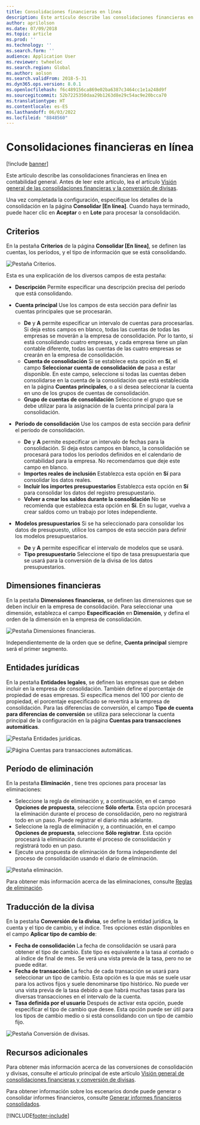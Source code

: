 ```yaml
---
title: Consolidaciones financieras en línea
description: Este artículo describe las consolidaciones financieras en línea en contabilidad general.
author: aprilolson
ms.date: 07/09/2018
ms.topic: article
ms.prod: ''
ms.technology: ''
ms.search.form: ''
audience: Application User
ms.reviewer: twheeloc
ms.search.region: Global
ms.author: aolson
ms.search.validFrom: 2018-5-31
ms.dyn365.ops.version: 8.0.1
ms.openlocfilehash: f6c489156ca869e02ba6387c3464cc1e1a248d9f
ms.sourcegitcommit: 52b7225350daa29b1263d8e29c54ac9e20bcca70
ms.translationtype: HT
ms.contentlocale: es-ES
ms.lasthandoff: 06/03/2022
ms.locfileid: "8848560"
---
```

# <a name="online-financial-consolidations"></a>Consolidaciones financieras en línea

[!include [banner](../includes/banner.md)]

Este artículo describe las consolidaciones financieras en línea en contabilidad general. Antes de leer este artículo, lea el artículo [Visión general de las consolidaciones financieras y la conversión de divisas](financial-consolidations-currency-translation.md).

Una vez completada la configuración, especifique los detalles de la consolidación en la página **Consolidar [En línea]**. Cuando haya terminado, puede hacer clic en **Aceptar** o en **Lote** para procesar la consolidación.

## <a name="criteria"></a>Criterios
En la pestaña **Criterios** de la página **Consolidar [En línea]**, se definen las cuentas, los períodos, y el tipo de información que se está consolidando.

![Pestaña Criterios.](./media/criteria-consolidate-online.png "Pestaña Criterios")

Esta es una explicación de los diversos campos de esta pestaña:

- **Descripción** Permite especificar una descripción precisa del período que está consolidando.
- **Cuenta principal** Use los campos de esta sección para definir las cuentas principales que se procesarán.

    - **De** y **A** permite especificar un intervalo de cuentas para procesarlas. Si deja estos campos en blanco, todas las cuentas de todas las empresas se moverán a la empresa de consolidación. Por lo tanto, si está consolidando cuatro empresas, y cada empresa tiene un plan contable diferente, todas las cuentas de las cuatro empresas se crearán en la empresa de consolidación.
    - **Cuenta de consolidación** Si se establece esta opción en **Sí**, el campo **Seleccionar cuenta de consolidación de** pasa a estar disponible. En este campo, seleccione si todas las cuentas deben consolidarse en la cuenta de la consolidación que está establecida en la página **Cuentas principales**, o a si desea seleccionar la cuenta en uno de los grupos de cuentas de consolidación.
    - **Grupo de cuentas de consolidación** Seleccione el grupo que se debe utilizar para la asignación de la cuenta principal para la consolidación.

- **Período de consolidación** Use los campos de esta sección para definir el período de consolidación.

    - **De** y **A** permite especificar un intervalo de fechas para la consolidación. Si deja estos campos en blanco, la consolidación se procesará para todos los períodos definidos en el calendario de contabilidad para la empresa. No recomendamos que deje este campo en blanco.
    - **Importes reales de inclusión** Establezca esta opción en **Sí** para consolidar los datos reales.
    - **Incluir los importes presupuestarios** Establezca esta opción en **Sí** para consolidar los datos del registro presupuestario.
    - **Volver a crear los saldos durante la consolidación** No se recomienda que establezca esta opción en **Sí**. En su lugar, vuelva a crear saldos como un trabajo por lotes independiente.

- **Modelos presupuestarios** Si se ha seleccionado para consolidar los datos de presupuesto, utilice los campos de esta sección para definir los modelos presupuestarios.

    - **De** y **A** permite especificar el intervalo de modelos que se usará.
    - **Tipo presupuestario** Seleccione el tipo de tasa presupuestaria que se usará para la conversión de la divisa de los datos presupuestarios.

## <a name="financial-dimensions"></a>Dimensiones financieras
En la pestaña **Dimensiones financieras**, se definen las dimensiones que se deben incluir en la empresa de consolidación. Para seleccionar una dimensión, establezca el campo **Especificación** en **Dimensión**, y defina el orden de la dimensión en la empresa de consolidación.

![Pestaña Dimensiones financieras.](./media/financial-dimensions-cons.png "Pestaña Dimensiones financieras")

Independientemente de la orden que se define, **Cuenta principal** siempre será el primer segmento.

## <a name="legal-entities"></a>Entidades jurídicas
En la pestaña **Entidades legales**, se definen las empresas que se deben incluir en la empresa de consolidación. También define el porcentaje de propiedad de esas empresas. Si especifica menos del 100 por ciento de propiedad, el porcentaje especificado se revertirá a la empresa de consolidación. Para las diferencias de conversión, el campo **Tipo de cuenta para diferencias de conversión** se utiliza para seleccionar la cuenta principal de la configuración en la página **Cuentas para transacciones automáticas**.

![Pestaña Entidades jurídicas.](./media/legal-entities-cons.png "Pestaña Entidades jurídicas")

![Página Cuentas para transacciones automáticas.](./media/accounts-for-automatic-cons.png "Página Cuentas para transacciones automáticas")

## <a name="elimination"></a>Período de eliminación
En la pestaña **Eliminación** , tiene tres opciones para procesar las eliminaciones:

- Seleccione la regla de eliminación y, a continuación, en el campo **Opciones de propuesta**, seleccione **Sólo oferta**. Esta opción procesará la eliminación durante el proceso de consolidación, pero no registrará todo en un paso. Puede registrar el diario más adelante.
- Seleccione la regla de eliminación y, a continuación, en el campo **Opciones de propuesta**, seleccione **Sólo registrar**. Esta opción procesará la eliminación durante el proceso de consolidación y registrará todo en un paso.
- Ejecute una propuesta de eliminación de forma independiente del proceso de consolidación usando el diario de eliminación.

![Pestaña eliminación.](./media/elimination-cons-onl.png "Pestaña eliminación")

Para obtener más información acerca de las eliminaciones, consulte [Reglas de eliminación](./elimination-rules.md).

## <a name="currency-translation"></a>Traducción de la divisa
En la pestaña **Conversión de la divisa**, se define la entidad jurídica, la cuenta y el tipo de cambio, y el índice. Tres opciones están disponibles en el campo **Aplicar tipo de cambio de**:

- **Fecha de consolidación** La fecha de consolidación se usará para obtener el tipo de cambio. Este tipo es equivalente a la tasa al contado o al índice de final de mes. Se verá una vista previa de la tasa, pero no se puede editar.
- **Fecha de transacción** La fecha de cada transacción se usará para seleccionar un tipo de cambio. Esta opción es la que más se suele usar para los activos fijos y suele denominarse tipo histórico. No puede ver una vista previa de la tasa debido a que habrá muchas tasas para las diversas transacciones en el intervalo de la cuenta.
- **Tasa definida por el usuario** Después de activar esta opción, puede especificar el tipo de cambio que desee. Esta opción puede ser útil para los tipos de cambio medio o si está consolidando con un tipo de cambio fijo.

![Pestaña Conversión de divisas.](./media/currency-translation-cons-online.png "Pestaña Conversión de divisas")

## <a name="additional-resources"></a>Recursos adicionales

Para obtener más información acerca de las conversiones de consolidación y divisas, consulte el artículo principal de este artículo [Visión general de consolidaciones financieras y conversión de divisas](./financial-consolidations-currency-translation.md).

Para obtener información sobre los escenarios donde puede generar o consolidar informes financieros, consulte [Generar informes financieros consolidados](./generating-consolidated-financial-statements.md).


[!INCLUDE[footer-include](../../includes/footer-banner.md)]
